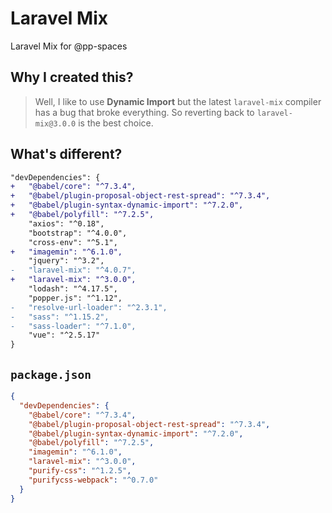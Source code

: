 # Laravel Mix

Laravel Mix for @pp-spaces

## Why I created this?

> Well, I like to use **Dynamic Import** but the latest `laravel-mix` compiler has a bug that broke everything. So reverting back to `laravel-mix@3.0.0` is the best choice.

## What's different?

```diff
"devDependencies": {
+   "@babel/core": "^7.3.4",
+   "@babel/plugin-proposal-object-rest-spread": "^7.3.4",
+   "@babel/plugin-syntax-dynamic-import": "^7.2.0",
+   "@babel/polyfill": "^7.2.5",
    "axios": "^0.18",
    "bootstrap": "^4.0.0",
    "cross-env": "^5.1",
+   "imagemin": "^6.1.0",
    "jquery": "^3.2",
-   "laravel-mix": "^4.0.7",
+   "laravel-mix": "^3.0.0",
    "lodash": "^4.17.5",
    "popper.js": "^1.12",
-   "resolve-url-loader": "^2.3.1",
-   "sass": "^1.15.2",
-   "sass-loader": "^7.1.0",
    "vue": "^2.5.17"
}
```

## `package.json`

```json
{
  "devDependencies": {
    "@babel/core": "^7.3.4",
    "@babel/plugin-proposal-object-rest-spread": "^7.3.4",
    "@babel/plugin-syntax-dynamic-import": "^7.2.0",
    "@babel/polyfill": "^7.2.5",
    "imagemin": "^6.1.0",
    "laravel-mix": "^3.0.0",
    "purify-css": "^1.2.5",
    "purifycss-webpack": "^0.7.0"
  }
}
```
